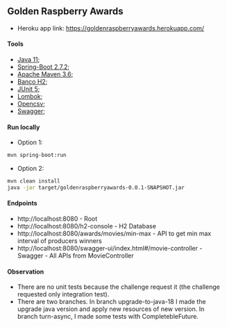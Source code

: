 ## Golden Raspberry Awards
- Heroku app link: https://goldenraspberryawards.herokuapp.com/

#### Tools
- [Java 11](https://docs.oracle.com/en/java/javase/11/);
- [Spring-Boot 2.7.2](https://spring.io/projects/spring-boot);
- [Apache Maven 3.6](https://maven.apache.org/ref/3.6.0/);
- [Banco H2](https://www.h2database.com/html/main.html);
- [JUnit 5](https://junit.org/junit5/);
- [Lombok](https://projectlombok.org/);
- [Opencsv](http://opencsv.sourceforge.net/);
- [Swagger](https://github.com/springfox/springfox#getting-started);

#### Run locally
- Option 1:
```sh
mvn spring-boot:run
```

- Option 2:
```sh
mvn clean install
java -jar target/goldenraspberryawards-0.0.1-SNAPSHOT.jar
```

#### Endpoints
- http://localhost:8080 - Root
- http://localhost:8080/h2-console - H2 Database
- http://localhost:8080/awards/movies/min-max - API to get min max interval of producers winners
- http://localhost:8080/swagger-ui/index.html#/movie-controller - Swagger - All APIs from MovieController

#### Observation
- There are no unit tests because the challenge request it (the challenge requested only integration test).
- There are two branches. In branch upgrade-to-java-18 I made the upgrade java version and apply new resources of new version. In branch turn-async, I made some tests with CompletebleFuture.
